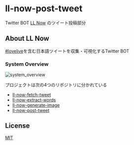 # ll-now-post-tweet
Twitter BOT [LL Now](https://twitter.com/LLNow_jp) のツイート投稿部分

## About LL Now

[comment]: <> (<blockquote class="twitter-tweet"><a href="https://twitter.com/llnow_jp/status/1413806607419416577"></a></blockquote>)

[comment]: <> (https://twitter.com/llnow_jp/status/1413806607419416577)

[#lovelive](https://twitter.com/hashtag/lovelive)を含む日本語ツイートを収集・可視化するTwitter BOT

### System Overview

![system_overview](https://github.com/yasurona/ll-now-fetch-tweet/blob/master/docs/img/system_overview.png "System overview of LL Now")

プロジェクトは次の4つのリポジトリに分かれている
- [ll-now-fetch-tweet](https://github.com/yasurona/ll-now-fetch-tweet)
- [ll-now-extract-words](https://github.com/yasurona/ll-now-extract-words)
- [ll-now-generate-image](https://github.com/yasurona/ll-now-generate-image)
- [ll-now-post-tweet](https://github.com/yasurona/ll-now-post-tweet)

## License

[MIT](https://github.com/yasurona/ll-now-post-tweet/blob/master/LICENSE)
